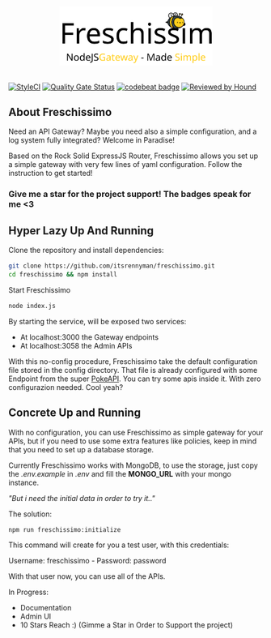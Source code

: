 <p align="center"><img src="./logo.svg" width="60%"><br/><br/></p>

[![StyleCI](https://github.styleci.io/repos/249683371/shield?branch=master)](https://github.styleci.io/repos/249683371)
[![Quality Gate Status](https://sonarcloud.io/api/project_badges/measure?project=itsrennyman_freschissimo&metric=alert_status)](https://sonarcloud.io/dashboard?id=itsrennyman_freschissimo)
[![codebeat badge](https://codebeat.co/badges/b1ee6796-128c-4e0d-870d-26ff38d612db)](https://codebeat.co/projects/github-com-itsrennyman-freschissimo-master)
[![Reviewed by Hound](https://img.shields.io/badge/Reviewed_by-Hound-8E64B0.svg)](https://houndci.com)

## About Freschissimo

Need an API Gateway? Maybe you need also a simple configuration, and a log system fully integrated? Welcome in Paradise!

Based on the Rock Solid ExpressJS Router, Freschissimo allows you set up a simple gateway with very few lines of yaml configuration. Follow the instruction to get started!

### Give me a star for the project support! The badges speak for me <3

## Hyper Lazy Up And Running

Clone the repository and install dependencies:

```bash
git clone https://github.com/itsrennyman/freschissimo.git
cd freschissimo && npm install
```

Start Freschissimo

```bash
node index.js
```

By starting the service, will be exposed two services:

- At localhost:3000 the Gateway endpoints
- At localhost:3058 the Admin APIs

With this no-config procedure, Freschissimo take the default configuration file stored in the config directory. That file is already configured with some Endpoint from the super [PokeAPI](https://pokeapi.co/). You can try some apis inside it. With zero configurazion needed. Cool yeah?

## Concrete Up and Running

With no configuration, you can use Freschissimo as simple gateway for your APIs, but if you need to use some extra features like policies, keep in mind that you need to set up a database storage.

Currently Freschissimo works with MongoDB, to use the storage, just copy the *.env.example* in *.env* and fill the **MONGO_URL** with your mongo instance. 

*"But i need the initial data in order to try it.."*

The solution:
```bash
npm run freschissimo:initialize
```

This command will create for you a test user, with this credentials:

Username: freschissimo - Password: password

With that user now, you can use all of the APIs.

In Progress:
- Documentation
- Admin UI
- 10 Stars Reach :) (Gimme a Star in Order to Support the project)